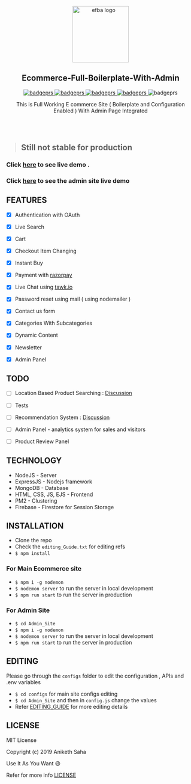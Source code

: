 <p align="center">

  <img alt="efba logo" src="https://i.imgur.com/CS05H7T.png" width="150px" />
</p>
<h2 align="center">Ecommerce-Full-Boilerplate-With-Admin</h2>
<p align="center">
   <a href="https://travis-ci.org/anikethsaha/Ecommerce-Full-Boilerplate-With-Admin/branches">
    <img alt="badgeprs" src="https://travis-ci.org/anikethsaha/Ecommerce-Full-Boilerplate-With-Admin.svg?branch=master" />
  </a>
  <a href="https://gitter.im/Ecommerce-Full-Boilerplate-With-Admin/community?utm_source=badge&utm_medium=badge&utm_campaign=pr-badge">
    <img alt="badgeprs" src="https://badges.gitter.im/Ecommerce-Full-Boilerplate-With-Admin/community.svg" />
  </a>
  <a href="https://dependabot.com/">
    <img alt="badgeprs" src="https://badgen.net/badge/Dependabot/enabled/green?icon=dependabot" />
  </a>
  <a href="https://opensource.org/licenses/MIT">
    <img alt="badgeprs" src="https://img.shields.io/badge/License-MIT-yellow.svg" />
  </a>
  <img alt="badgeprs" src="https://img.shields.io/badge/PRs-Welcome-green.svg" />
</p>



<p align="center">
  This is Full Working E commerce Site ( Boilerplate and Configuration Enabled ) With Admin Page Integrated
</p>
<br><br>



> ## Still not stable for production


### Click [here](https://gentle-eyrie-53138.herokuapp.com/) to see live demo .
### Click [here](https://immense-refuge-43321.herokuapp.com/login) to see the admin site live demo


## FEATURES
- [x] Authentication with OAuth
- [x] Live Search
- [x] Cart
- [x] Checkout Item Changing
- [x] Instant Buy
- [x] Payment with [razorpay](https://razorpay.com/)
- [x] Live Chat using [tawk.io](https://www.tawk.to)
- [x] Password reset using mail ( using nodemailer )
- [x] Contact us form
- [x] Categories With Subcategories
- [x] Dynamic Content
- [x] Newsletter
- [x] Admin Panel






## TODO
- [ ] Location Based Product Searching :  [Discussion](https://github.com/anikethsaha/Ecommerce-Full-Boilerplate-With-Admin/issues/2)
- [ ] Tests
- [ ] Recommendation System :  [Discussion](https://github.com/anikethsaha/Ecommerce-Full-Boilerplate-With-Admin/issues/4)
- [ ] Admin Panel - analytics system for sales and visitors
- [ ] Product Review Panel







## TECHNOLOGY
- NodeJS - Server
- ExpressJS - Nodejs framework
- MongoDB - Database
- HTML, CSS, JS, EJS - Frontend
- PM2 - Clustering
- Firebase - Firestore for Session Storage





## INSTALLATION

* Clone the repo
* Check the `editing_Guide.txt` for editing refs
* `$ npm install`

### For Main Ecommerce site
* `$ npm i -g nodemon`
* `$ nodemon server` to run the server in local development
* `$ npm run start` to run the server in production

### For Admin Site
* `$ cd Admin_Site`
* `$ npm i -g nodemon`
* `$ nodemon server` to run the server in local development
* `$ npm run start` to run the server in production


## EDITING
Please go through the `configs` folder to edit the configuration , APIs and .env variables
* `$ cd configs` for main site configs editing
* `$ cd Admin_Site` and then in `config.js` change the values
* Refer [EDITING_GUIDE](https://github.com/anikethsaha/Ecommerce-Full-Boilerplate-With-Admin/blob/master/EDITING_GUIDE.md) for more editing details



## LICENSE

MIT License

Copyright (c) 2019 Aniketh Saha

Use It As You Want :smiley:

Refer for more info [LICENSE](https://github.com/anikethsaha/Ecommerce-Full-Boilerplate-With-Admin/blob/master/LICENSE)
